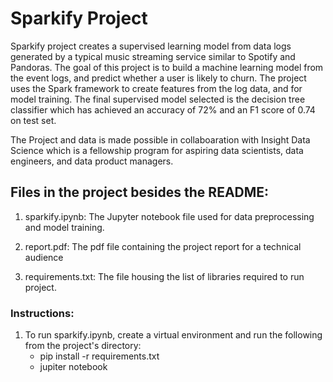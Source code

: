 # Sparkify Project

Sparkify project creates a supervised learning model from data logs generated by a 
typical music streaming service similar to Spotify and Pandoras. The goal of this 
project is to build a machine learning model from the event logs, and predict 
whether a user is likely to churn. The project uses the Spark framework to create 
features from the log data, and for model training. The final supervised model 
selected is the decision tree classifier which has achieved an accuracy of 72% 
and an F1 score of 0.74 on test set.

The Project and data is made possible in collaboaration with Insight Data Science 
which is a fellowship program for aspiring data scientists, data engineers, and 
data product managers.

## Files in the project besides the README:

1. sparkify.ipynb: The Jupyter notebook file used for data preprocessing and model training.
					
2. report.pdf: The pdf file containing the project report for a technical audience

3. requirements.txt: The file housing the list of libraries required to run project.

### Instructions:
1. To run sparkify.ipynb, create a virtual environment and run the following from the project's directory:
	- pip install -r requirements.txt
	- jupiter notebook



